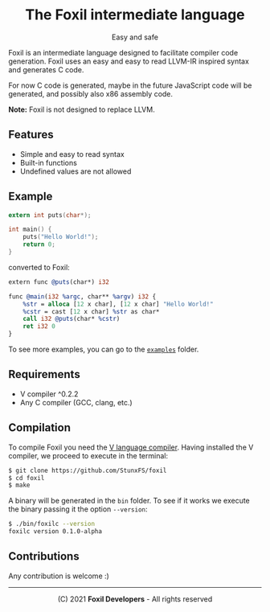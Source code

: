 <div align="center">

# The Foxil intermediate language 

Easy and safe

</div>

Foxil is an intermediate language designed to facilitate compiler code generation. Foxil
uses an easy and easy to read LLVM-IR inspired syntax and generates C code.

For now C code is generated, maybe in the future JavaScript code will be generated, and
possibly also x86 assembly code.

**Note:** Foxil is not designed to replace LLVM.

## Features

* Simple and easy to read syntax
* Built-in functions
* Undefined values ​​are not allowed

## Example

```c
extern int puts(char*);

int main() {
    puts("Hello World!");
    return 0;
}
```

converted to Foxil:

```llvm
extern func @puts(char*) i32

func @main(i32 %argc, char** %argv) i32 {
    %str = alloca [12 x char], [12 x char] "Hello World!"
    %cstr = cast [12 x char] %str as char*
    call i32 @puts(char* %cstr)
    ret i32 0
}
```

To see more examples, you can go to the [`examples`](examples/) folder.

## Requirements

* V compiler ^0.2.2
* Any C compiler (GCC, clang, etc.)

## Compilation

To compile Foxil you need the [V language compiler](https://github.com/vlang/v).
Having installed the V compiler, we proceed to execute in the terminal:

```bash
$ git clone https://github.com/StunxFS/foxil
$ cd foxil
$ make
```

A binary will be generated in the `bin` folder. To see if it works we execute the
binary passing it the option `--version`:

```bash
$ ./bin/foxilc --version
foxilc version 0.1.0-alpha
```

## Contributions

Any contribution is welcome :)

* * *

<div align="center">

(C) 2021 **Foxil Developers** - All rights reserved

</div>
